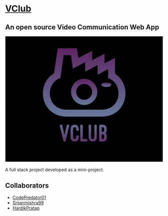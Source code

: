 # [VClub](https://github.com/CodePredator01/VClub/)
## An open source Video Communication Web App
![](assets/logo.jpg)

A full stack project developed as a mini-project.

## Collaborators 
- [CodePredator01](https://github.com/CodePredator01)
- [Srijanmishra99](https://github.com/Srijanmishra99)
- [HardikPratap ](https://github.com/HardikPratap)
